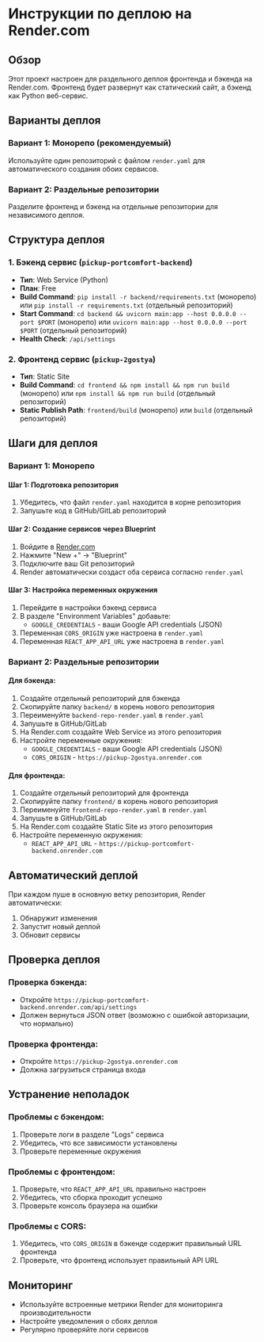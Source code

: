 # Инструкции по деплою на Render.com

## Обзор
Этот проект настроен для раздельного деплоя фронтенда и бэкенда на Render.com. Фронтенд будет развернут как статический сайт, а бэкенд как Python веб-сервис.

## Варианты деплоя

### Вариант 1: Монорепо (рекомендуемый)
Используйте один репозиторий с файлом `render.yaml` для автоматического создания обоих сервисов.

### Вариант 2: Раздельные репозитории
Разделите фронтенд и бэкенд на отдельные репозитории для независимого деплоя.

## Структура деплоя

### 1. Бэкенд сервис (`pickup-portcomfort-backend`)
- **Тип**: Web Service (Python)
- **План**: Free
- **Build Command**: `pip install -r backend/requirements.txt` (монорепо) или `pip install -r requirements.txt` (отдельный репозиторий)
- **Start Command**: `cd backend && uvicorn main:app --host 0.0.0.0 --port $PORT` (монорепо) или `uvicorn main:app --host 0.0.0.0 --port $PORT` (отдельный репозиторий)
- **Health Check**: `/api/settings`

### 2. Фронтенд сервис (`pickup-2gostya`)
- **Тип**: Static Site
- **Build Command**: `cd frontend && npm install && npm run build` (монорепо) или `npm install && npm run build` (отдельный репозиторий)
- **Static Publish Path**: `frontend/build` (монорепо) или `build` (отдельный репозиторий)

## Шаги для деплоя

### Вариант 1: Монорепо

#### Шаг 1: Подготовка репозитория
1. Убедитесь, что файл `render.yaml` находится в корне репозитория
2. Запушьте код в GitHub/GitLab репозиторий

#### Шаг 2: Создание сервисов через Blueprint
1. Войдите в [Render.com](https://render.com)
2. Нажмите "New +" → "Blueprint"
3. Подключите ваш Git репозиторий
4. Render автоматически создаст оба сервиса согласно `render.yaml`

#### Шаг 3: Настройка переменных окружения
1. Перейдите в настройки бэкенд сервиса
2. В разделе "Environment Variables" добавьте:
   - `GOOGLE_CREDENTIALS` - ваши Google API credentials (JSON)
3. Переменная `CORS_ORIGIN` уже настроена в `render.yaml`
4. Переменная `REACT_APP_API_URL` уже настроена в `render.yaml`

### Вариант 2: Раздельные репозитории

#### Для бэкенда:
1. Создайте отдельный репозиторий для бэкенда
2. Скопируйте папку `backend/` в корень нового репозитория
3. Переименуйте `backend-repo-render.yaml` в `render.yaml`
4. Запушьте в GitHub/GitLab
5. На Render.com создайте Web Service из этого репозитория
6. Настройте переменные окружения:
   - `GOOGLE_CREDENTIALS` - ваши Google API credentials (JSON)
   - `CORS_ORIGIN` - `https://pickup-2gostya.onrender.com`

#### Для фронтенда:
1. Создайте отдельный репозиторий для фронтенда
2. Скопируйте папку `frontend/` в корень нового репозитория
3. Переименуйте `frontend-repo-render.yaml` в `render.yaml`
4. Запушьте в GitHub/GitLab
5. На Render.com создайте Static Site из этого репозитория
6. Настройте переменную окружения:
   - `REACT_APP_API_URL` - `https://pickup-portcomfort-backend.onrender.com`

## Автоматический деплой

При каждом пуше в основную ветку репозитория, Render автоматически:
1. Обнаружит изменения
2. Запустит новый деплой
3. Обновит сервисы

## Проверка деплоя

### Проверка бэкенда:
- Откройте `https://pickup-portcomfort-backend.onrender.com/api/settings`
- Должен вернуться JSON ответ (возможно с ошибкой авторизации, что нормально)

### Проверка фронтенда:
- Откройте `https://pickup-2gostya.onrender.com`
- Должна загрузиться страница входа

## Устранение неполадок

### Проблемы с бэкендом:
1. Проверьте логи в разделе "Logs" сервиса
2. Убедитесь, что все зависимости установлены
3. Проверьте переменные окружения

### Проблемы с фронтендом:
1. Проверьте, что `REACT_APP_API_URL` правильно настроен
2. Убедитесь, что сборка проходит успешно
3. Проверьте консоль браузера на ошибки

### Проблемы с CORS:
1. Убедитесь, что `CORS_ORIGIN` в бэкенде содержит правильный URL фронтенда
2. Проверьте, что фронтенд использует правильный API URL

## Мониторинг

- Используйте встроенные метрики Render для мониторинга производительности
- Настройте уведомления о сбоях деплоя
- Регулярно проверяйте логи сервисов 